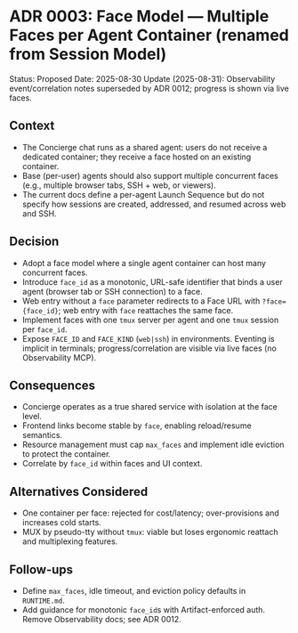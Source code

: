 # ADR 0003: Face Model — Multiple Faces per Agent Container (renamed from Session Model)

Status: Proposed Date: 2025-08-30 Update (2025-08-31): Observability event/correlation notes
superseded by ADR 0012; progress is shown via live faces.

## Context

- The Concierge chat runs as a shared agent: users do not receive a dedicated container; they
  receive a face hosted on an existing container.
- Base (per-user) agents should also support multiple concurrent faces (e.g., multiple browser tabs,
  SSH + web, or viewers).
- The current docs define a per-agent Launch Sequence but do not specify how sessions are created,
  addressed, and resumed across web and SSH.

## Decision

- Adopt a face model where a single agent container can host many concurrent faces.
- Introduce `face_id` as a monotonic, URL-safe identifier that binds a user agent (browser tab or
  SSH connection) to a face.
- Web entry without a `face` parameter redirects to a Face URL with `?face={face_id}`; web entry
  with `face` reattaches the same face.
- Implement faces with one `tmux` server per agent and one `tmux` session per `face_id`.
- Expose `FACE_ID` and `FACE_KIND` (`web|ssh`) in environments. Eventing is implicit in terminals;
  progress/correlation are visible via live faces (no Observability MCP).

## Consequences

- Concierge operates as a true shared service with isolation at the face level.
- Frontend links become stable by `face`, enabling reload/resume semantics.
- Resource management must cap `max_faces` and implement idle eviction to protect the container.
- Correlate by `face_id` within faces and UI context.

## Alternatives Considered

- One container per face: rejected for cost/latency; over-provisions and increases cold starts.
- MUX by pseudo-tty without `tmux`: viable but loses ergonomic reattach and multiplexing features.

## Follow-ups

- Define `max_faces`, idle timeout, and eviction policy defaults in `RUNTIME.md`.
- Add guidance for monotonic `face_id`s with Artifact-enforced auth. Remove Observability docs; see
  ADR 0012.
